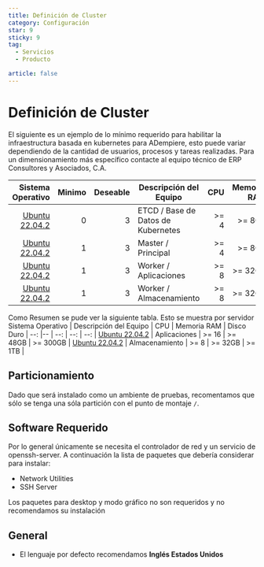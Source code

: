 ```yaml
---
title: Definición de Cluster
category: Configuración
star: 9
sticky: 9
tag:
  - Servicios
  - Producto

article: false
---
```

# Definición de Cluster

El siguiente es un ejemplo de lo mínimo requerido para habilitar la infraestructura basada en kubernetes para ADempiere, esto puede variar dependiendo de la cantidad de usuarios, procesos y tareas realizadas. Para un dimensionamiento más específico contacte al equipo técnico de ERP Consultores y Asociados, C.A.

Sistema Operativo | Minimo | Deseable | Descripción del Equipo | CPU | Memoria RAM | Disco Duro |
--: |--: | --: | -- | --: | --: | --: |
[Ubuntu 22.04.2](https://releases.ubuntu.com/22.04.2/ubuntu-22.04.2-live-server-amd64.iso?_ga=2.101330882.2107205611.1686582914-1158267313.1681999161) | 0 | 3 |ETCD / Base de Datos de Kubernetes | >= 4 | >= 8GB | >= 100GB |
[Ubuntu 22.04.2](https://releases.ubuntu.com/22.04.2/ubuntu-22.04.2-live-server-amd64.iso?_ga=2.101330882.2107205611.1686582914-1158267313.1681999161) | 1 | 3 | Master / Principal | >= 4 | >= 8GB | >= 100GB |
[Ubuntu 22.04.2](https://releases.ubuntu.com/22.04.2/ubuntu-22.04.2-live-server-amd64.iso?_ga=2.101330882.2107205611.1686582914-1158267313.1681999161) | 1 | 3 | Worker / Aplicaciones | >= 8 | >= 32GB | >= 100GB |
[Ubuntu 22.04.2](https://releases.ubuntu.com/22.04.2/ubuntu-22.04.2-live-server-amd64.iso?_ga=2.101330882.2107205611.1686582914-1158267313.1681999161) | 1 | 3 | Worker / Almacenamiento | >= 8 | >= 32GB | >= 1TB |

Como Resumen se pude ver la siguiente tabla. Esto se muestra por servidor
Sistema Operativo  | Descripción del Equipo | CPU | Memoria RAM | Disco Duro |
--: |-- | --: | --: | --: |
[Ubuntu 22.04.2](https://releases.ubuntu.com/22.04.2/ubuntu-22.04.2-live-server-amd64.iso?_ga=2.101330882.2107205611.1686582914-1158267313.1681999161) | Aplicaciones | >= 16 | >= 48GB | >= 300GB |
[Ubuntu 22.04.2](https://releases.ubuntu.com/22.04.2/ubuntu-22.04.2-live-server-amd64.iso?_ga=2.101330882.2107205611.1686582914-1158267313.1681999161) | Almacenamiento | >= 8 | >= 32GB | >= 1TB |

## Particionamiento

Dado que será instalado como un ambiente de pruebas, recomentamos que sólo se tenga una sóla partición  con el punto de montaje `/`.

## Software Requerido

Por lo general únicamente se necesita el controlador de red y un servicio de openssh-server. A continuación la lista de paquetes que debería considerar para instalar:

- Network Utilities
- SSH Server

Los paquetes para desktop y modo gráfico no son requeridos y no recomendamos su instalación

## General

- El lenguaje por defecto recomendamos **Inglés Estados Unidos**
